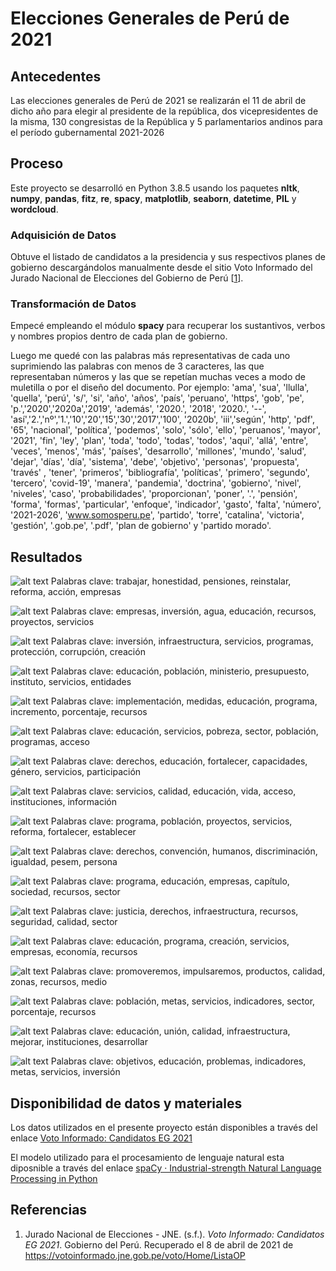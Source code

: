 # Elecciones Generales de Perú de 2021

## Antecedentes

Las elecciones generales de Perú de 2021 se realizarán el 11 de abril de dicho año para elegir al presidente de la república, dos vicepresidentes de la misma, 130 congresistas de la República y 5 parlamentarios andinos para el período gubernamental 2021-2026

## Proceso

Este proyecto se desarrolló en Python 3.8.5 usando los paquetes **nltk**, **numpy**, **pandas**, **fitz**, **re**, **spacy**, **matplotlib**, **seaborn**, **datetime**, **PIL** y **wordcloud**.

### Adquisición de Datos

Obtuve el listado de candidatos a la presidencia y sus respectivos planes de gobierno descargándolos manualmente desde el sitio Voto Informado del Jurado Nacional de Elecciones del Gobierno de Perú [[1]].

### Transformación de Datos

Empecé empleando el módulo **spacy** para recuperar los sustantivos, verbos y nombres propios dentro de cada plan de gobierno.

Luego me quedé con las palabras más representativas de cada uno suprimiendo las palabras con menos de 3 caracteres, las que representaban números y las que se repetían muchas veces a modo de muletilla o por el diseño del documento. Por ejemplo: 'ama', 'sua', 'llulla', 'quella', 'perú', 's/', 'si', 'año', 'años', 'país', 'peruano', 'https', 'gob', 'pe', 'p.','2020','2020a','2019', 'además', '2020.', '2018', '2020.', '--', 'así','2.','nº','1.','10','20','15','30','2017','100', '2020b', 'iii','según', 'http', 'pdf', '65', 'nacional', 'política', 'podemos', 'solo', 'sólo', 'ello', 'peruanos', 'mayor', '2021', 'fin', 'ley', 'plan', 'toda', 'todo', 'todas', 'todos', 'aquí', 'allá', 'entre', 'veces', 'menos', 'más', 'países', 'desarrollo', 'millones', 'mundo', 'salud', 'dejar', 'días', 'día', 'sistema', 'debe', 'objetivo', 'personas', 'propuesta', 'través' , 'tener', 'primeros', 'bibliografía', 'políticas', 'primero', 'segundo', 'tercero', 'covid-19', 'manera', 'pandemia', 'doctrina', 'gobierno', 'nivel', 'niveles', 'caso', 'probabilidades', 'proporcionan', 'poner', '.', 'pensión', 'forma', 'formas', 'particular', 'enfoque', 'indicador', 'gasto', 'falta', 'número', '2021-2026', 'www.somosperu.pe', 'partido', 'torre', 'catalina', 'victoria', 'gestión', '.gob.pe', '.pdf', 'plan de gobierno' y 'partido morado'.

## Resultados

![alt text](dist/Acción_Popular.jpg "Acción Popular")
Palabras clave: trabajar, honestidad, pensiones, reinstalar, reforma, acción, empresas

![alt text](dist/Alianza_para_el_Progreso.jpg "Alianza para el Progreso")
Palabras clave: empresas, inversión, agua, educación, recursos, proyectos, servicios

![alt text](dist/Avanza_País.jpg "Avanza País")
Palabras clave: inversión, infraestructura, servicios, programas, protección, corrupción, creación

![alt text](dist/Democracia_Directa.jpg "Democracia Directa")
Palabras clave: educación, población, ministerio, presupuesto, instituto, servicios, entidades

![alt text](dist/Frente_Amplio.jpg "Frente Amplio")
Palabras clave: implementación, medidas, educación, programa, incremento, porcentaje, recursos

![alt text](dist/Fuerza_Popular.jpg "Fuerza Popular")
Palabras clave: educación, servicios, pobreza, sector, población, programas, acceso

![alt text](dist/Juntos_por_El_Perú.jpg "Juntos por El Perú")
Palabras clave: derechos, educación, fortalecer, capacidades, género, servicios, participación

![alt text](dist/Partido_Morado.jpg "Partido Morado")
Palabras clave: servicios, calidad, educación, vida, acceso, instituciones, información

![alt text](dist/Partido_Nacionalista_Peruano.jpg "Partido Nacionalista Peruano")
Palabras clave: programa, población, proyectos, servicios, reforma, fortalecer, establecer

![alt text](dist/Partido_Popular_Cristiano.jpg "Partido Popular Cristiano")
Palabras clave: derechos, convención, humanos, discriminación, igualdad, pesem, persona

![alt text](dist/Perú_Libre.jpg "Perú Libre")
Palabras clave: programa, educación, empresas, capítulo, sociedad, recursos, sector

![alt text](dist/Perú_Patria_Segura.jpg "Perú Patria Segura")
Palabras clave: justicia, derechos, infraestructura, recursos, seguridad, calidad, sector

![alt text](dist/Podemos_Perú.jpg "Podemos Perú")
Palabras clave: educación, programa, creación, servicios, empresas, economía, recursos

![alt text](dist/Renovacion_Popular.jpg "Renovacion Popular")
Palabras clave: promoveremos, impulsaremos, productos, calidad, zonas, recursos, medio

![alt text](dist/Somos_Perú.jpg "Somos Perú")
Palabras clave: población, metas, servicios, indicadores, sector, porcentaje, recursos

![alt text](dist/Unión_Por_el_Perú.jpg "Unión Por el Perú")
Palabras clave: educación, unión, calidad, infraestructura, mejorar, instituciones, desarrollar

![alt text](dist/Victoria_Nacional.jpg "Victoria Nacional")
Palabras clave: objetivos, educación, problemas, indicadores, metas, servicios, inversión



## Disponibilidad de datos y materiales 

Los datos utilizados en el presente proyecto están disponibles a través del enlace [Voto Informado: Candidatos EG 2021](https://votoinformado.jne.gob.pe/voto/Home/ListaOP "Voto Informado: Candidatos EG 2021")

El modelo utilizado para el procesamiento de lenguaje natural esta diposnible a través del enlace [spaCy · Industrial-strength Natural Language Processing in Python](https://spacy.io/ "spaCy · Industrial-strength Natural Language Processing in Python")

## Referencias

1. Jurado Nacional de Elecciones - JNE. (s.f.). _Voto Informado: Candidatos EG 2021_. Gobierno del Perú. Recuperado el 8 de abril de 2021 de https://votoinformado.jne.gob.pe/voto/Home/ListaOP

[1]: https://votoinformado.jne.gob.pe/voto/Home/ListaOP